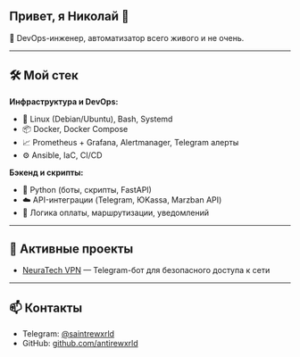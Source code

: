 ## Привет, я Николай 👋

🚀 DevOps-инженер, автоматизатор всего живого и не очень.  

---

## 🛠️ Мой стек

**Инфраструктура и DevOps:**
- 🐧 Linux (Debian/Ubuntu), Bash, Systemd
- 📦 Docker, Docker Compose
- 📈 Prometheus + Grafana, Alertmanager, Telegram алерты
- ⚙️ Ansible, IaC, CI/CD

**Бэкенд и скрипты:**
- 🐍 Python (боты, скрипты, FastAPI)
- ☁️ API-интеграции (Telegram, ЮKassa, Marzban API)
- 🧾 Логика оплаты, маршрутизации, уведомлений

---

## 📌 Активные проекты

- [NeuraTech VPN](https://t.me/ntechvpnbot) — Telegram-бот для безопасного доступа к сети  

---

## 📫 Контакты

- Telegram: [@saintrewxrld](https://t.me/saintrewxrld)
- GitHub: [github.com/antirewxrld](https://github.com/antirewxrld)
